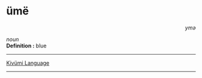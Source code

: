
# ümë

<div align="right"><i>ymə</i></div>

*noun*  
**Definition :** blue  

---

[Kivümi Language](../README.md)

---
